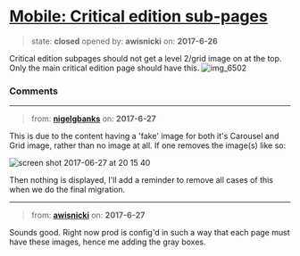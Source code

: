# [Mobile: Critical edition sub-pages](https://github.com/livingstoneonline/livingstoneonline/issues/156)

> state: **closed** opened by: **awisnicki** on: **2017-6-26**

Critical edition subpages should not get a level 2/grid image on at the top. Only the main critical edition page should have this.
![img_6502](https://user-images.githubusercontent.com/12518623/27544393-9d914dc0-5a52-11e7-8e5f-a510ad294e1c.PNG)


### Comments

---
> from: [**nigelgbanks**](https://github.com/livingstoneonline/livingstoneonline/issues/156#issuecomment-311457395) on: **2017-6-27**

This is due to the content having a &#x27;fake&#x27; image for both it&#x27;s Carousel and Grid image, rather than no image at all. If one removes the image(s) like so:

![screen shot 2017-06-27 at 20 15 40](https://user-images.githubusercontent.com/487373/27605725-7444246e-5b75-11e7-863a-70a12c4d7941.png)

Then nothing is displayed, I&#x27;ll add a reminder to remove all cases of this when we do the final migration.


---
> from: [**awisnicki**](https://github.com/livingstoneonline/livingstoneonline/issues/156#issuecomment-311476778) on: **2017-6-27**

Sounds good. Right now prod is config&#x27;d in such a way that each page must have these images, hence me adding the gray boxes.
